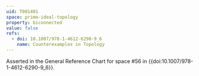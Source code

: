 ```yaml
---
uid: T001401
space: prime-ideal-topology
property: biconnected
value: false
refs:
  - doi: 10.1007/978-1-4612-6290-9_6
    name: Counterexamples in Topology
---
```

Asserted in the General Reference Chart for space #56 in
{{doi:10.1007/978-1-4612-6290-9_6}}.
